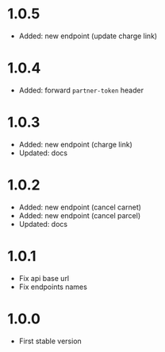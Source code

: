 # 1.0.5

- Added: new endpoint (update charge link)

# 1.0.4

- Added: forward `partner-token` header

# 1.0.3

- Added: new endpoint (charge link)
- Updated: docs

# 1.0.2

- Added: new endpoint (cancel carnet)
- Added: new endpoint (cancel parcel)
- Updated: docs

# 1.0.1

- Fix api base url
- Fix endpoints names

# 1.0.0

- First stable version
